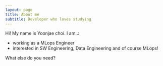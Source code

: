 ```yaml
---
layout: page
title: About me
subtitle: Developer who loves studying
---
```


Hi! My name is Yoonjae choi. I am..:

- working as a MLops Engineer
- interested in SW Engineering, Data Engineering and of course MLops!

What else do you need?